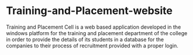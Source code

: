 # Training-and-Placement-website
Training and Placement Cell is a web based application developed in the windows platform for the training and placement department of the college in order to provide the details of its students in a database for the companies to their process of recruitment provided with a proper login.
